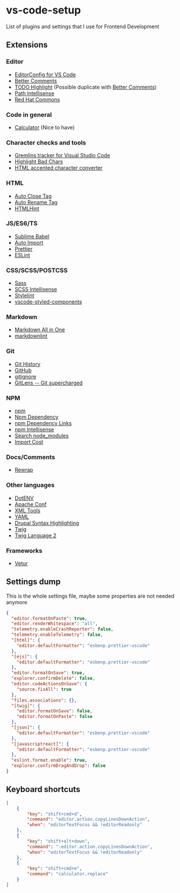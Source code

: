 # vs-code-setup
List of plugins and settings that I use for Frontend Development

## Extensions

### Editor

- [EditorConfig for VS Code](https://github.com/editorconfig/editorconfig-vscode)
- [Better Comments](https://marketplace.visualstudio.com/items?itemName=aaron-bond.better-comments)
- [TODO Highlight](https://github.com/wayou/vscode-todo-highlight) (Possible duplicate with [Better Comments](https://marketplace.visualstudio.com/items?itemName=aaron-bond.better-comments))
- [Path Intellisense](https://github.com/ChristianKohler/PathIntellisense)
- [Red Hat Commons](https://marketplace.visualstudio.com/items?itemName=redhat.vscode-commons)

### Code in general

- [Calculator](https://github.com/lixquid/vscode-calculator) (Nice to have)

### Character checks and tools

- [Gremlins tracker for Visual Studio Code](https://marketplace.visualstudio.com/items?itemName=nhoizey.gremlins)
- [Highlight Bad Chars](https://marketplace.visualstudio.com/items?itemName=wengerk.highlight-bad-chars)
- [HTML accented character converter](https://marketplace.visualstudio.com/items?itemName=enriquein.htmlentity-replacer)

### HTML

- [Auto Close Tag](https://github.com/formulahendry/vscode-auto-close-tag)
- [Auto Rename Tag](https://github.com/formulahendry/vscode-auto-rename-tag)
- [HTMLHint](https://github.com/Microsoft/vscode-htmlhint)

### JS/ES6/TS

- [Sublime Babel](https://github.com/joshpeng/Sublime-Babel-VSCode)
- [Auto Import](https://marketplace.visualstudio.com/items?itemName=steoates.autoimport)
- [Prettier](https://github.com/prettier/prettier-vscode)
- [ESLint](https://github.com/Microsoft/vscode-eslint)

### CSS/SCSS/POSTCSS

- [Sass](https://github.com/robinbentley/vscode-sass-indented)
- [SCSS Intellisense](https://github.com/mrmlnc/vscode-scss)
- [Stylelint](https://marketplace.visualstudio.com/items?itemName=stylelint.vscode-stylelint)
- [vscode-styled-components](https://marketplace.visualstudio.com/items?itemName=styled-components.vscode-styled-components)

### Markdown

- [Markdown All in One](https://github.com/yzhang-gh/vscode-markdown)
- [markdownlint](https://github.com/DavidAnson/vscode-markdownlint)

### Git

- [Git History](https://github.com/DonJayamanne/gitHistoryVSCode)
- [GitHub](https://github.com/KnisterPeter/vscode-github)
- [gitignore](https://github.com/CodeZombieCH/vscode-gitignore)
- [GitLens -- Git supercharged](https://github.com/eamodio/vscode-gitlens)

### NPM

- [npm](https://github.com/Microsoft/vscode-npm-scripts)
- [Npm Dependency](https://github.com/leftstick/vscode-npm-dependency)
- [npm Dependency Links](https://github.com/herrmannplatz/npm-dependency-links)
- [npm Intellisense](https://github.com/ChristianKohler/NpmIntellisense)
- [Search node_modules](https://github.com/jasonnutter/vscode-search-node-modules)
- [Import Cost](https://github.com/wix/import-cost)

### Docs/Comments

- [Rewrap](https://marketplace.visualstudio.com/items?itemName=stkb.rewrap)

### Other languages

- [DotENV](https://github.com/mikestead/vscode-dotenv)
- [Apache Conf](https://marketplace.visualstudio.com/items?itemName=mrmlnc.vscode-apache)
- [XML Tools](https://github.com/DotJoshJohnson/vscode-xml)
- [YAML](https://marketplace.visualstudio.com/items?itemName=redhat.vscode-yaml)
- [Drupal Syntax Highlighting](https://marketplace.visualstudio.com/items?itemName=marcostazi.VS-code-drupal)
- [Twig](https://marketplace.visualstudio.com/items?itemName=whatwedo.twig)
- [Twig Language 2](https://marketplace.visualstudio.com/items?itemName=mblode.twig-language-2)

### Frameworks

- [Vetur](https://marketplace.visualstudio.com/items?itemName=octref.vetur)

## Settings dump

This is the whole settings file, maybe some properties are not needed anymore

```json
{
  "editor.formatOnPaste": true,
  "editor.renderWhitespace": "all",
  "telemetry.enableCrashReporter": false,
  "telemetry.enableTelemetry": false,
  "[html]": {
    "editor.defaultFormatter": "esbenp.prettier-vscode"
  },
  "[ejs]": {
    "editor.defaultFormatter": "esbenp.prettier-vscode"
  },
  "editor.formatOnSave": true,
  "explorer.confirmDelete": false,
  "editor.codeActionsOnSave": {
    "source.fixAll": true
  },
  "files.associations": {},
  "[twig]": {
    "editor.formatOnSave": false,
    "editor.formatOnPaste": false
  },
  "[json]": {
    "editor.defaultFormatter": "esbenp.prettier-vscode"
  },
  "[javascriptreact]": {
    "editor.defaultFormatter": "esbenp.prettier-vscode"
  },
  "eslint.format.enable": true,
  "explorer.confirmDragAndDrop": false
}

```

## Keyboard shortcuts

```json
[
    {
        "key": "shift+cmd+d",
        "command": "editor.action.copyLinesDownAction",
        "when": "editorTextFocus && !editorReadonly"
    },
    {
        "key": "shift+alt+down",
        "command": "-editor.action.copyLinesDownAction",
        "when": "editorTextFocus && !editorReadonly"
    },
    {
        "key": "shift+cmd+e",
        "command": "calculator.replace"
    }
]
```
